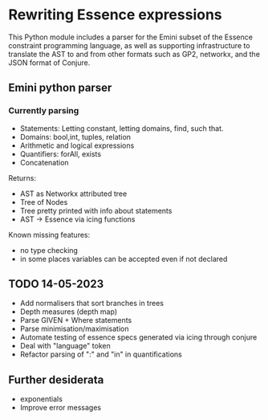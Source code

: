 # Rewriting Essence expressions

This Python module includes a parser for the Emini subset of the Essence constraint programming language, as well as supporting infrastructure to translate the AST to and from other formats such as GP2, networkx, and the JSON format of Conjure.


## Emini python parser

### Currently parsing

* Statements: Letting constant, letting domains, find, such that.
* Domains: bool,int, tuples, relation
* Arithmetic and logical expressions
* Quantifiers: forAll, exists
* Concatenation

Returns:

* AST as Networkx attributed tree
* Tree of Nodes
* Tree pretty printed with info about statements
* AST -> Essence via icing functions

Known missing features:

* no type checking
* in some places variables can be accepted even if not declared

## TODO 14-05-2023

* Add normalisers that sort branches in trees
* Depth measures (depth map)
* Parse GIVEN + Where statements
* Parse minimisation/maximisation
* Automate testing of essence specs generated via icing through conjure
* Deal with "language" token
* Refactor parsing of ":" and "in" in quantifications


## Further desiderata

* exponentials
* Improve error messages

